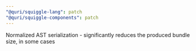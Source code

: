 ```yaml
---
"@quri/squiggle-lang": patch
"@quri/squiggle-components": patch
---
```


Normalized AST serialization - significantly reduces the produced bundle size, in some cases
